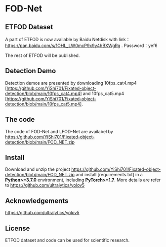 # FOD-Net

## ETFOD Dataset
A part of ETFOD is now available by Baidu Netdisk with link：https://pan.baidu.com/s/1OHL_LW0mcP9x9y4hBXWgRg . Password：yef6

The rest of ETFOD will be published.

## Detection Demo

Detection demos are presented by downloading 10fps_cat4.mp4 [https://github.com/YiShi701/Fixated-object-detection/blob/main/10fps_cat4.mp4] and 10fps_cat5.mp4 [https://github.com/YiShi701/Fixated-object-detection/blob/main/10fps_cat5.mp4].

## The code

The code of FOD-Net and LFOD-Net are availabel by https://github.com/YiShi701/Fixated-object-detection/blob/main/FOD_NET.zip

## Install

Download and unzip the project https://github.com/YiShi701/Fixated-object-detection/blob/main/FOD_NET.zip and install [requirements.txt] in a
[**Python>=3.7.0**](https://www.python.org/) environment, including [**PyTorch>=1.7**](https://pytorch.org/get-started/locally/). More details are refer to https://github.com/ultralytics/yolov5


## Acknowledgements

https://github.com/ultralytics/yolov5

## License

ETFOD dataset and code can be used for scientific research.
